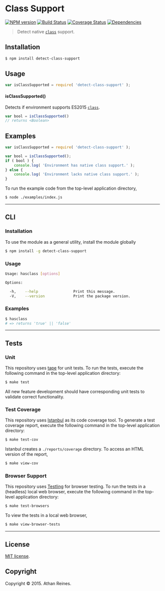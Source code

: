 Class Support
===
[![NPM version][npm-image]][npm-url] [![Build Status][build-image]][build-url] [![Coverage Status][coverage-image]][coverage-url] [![Dependencies][dependencies-image]][dependencies-url]

> Detect native [`class`][class] support.


## Installation

``` bash
$ npm install detect-class-support
```


## Usage

``` javascript
var isClassSupported = require( 'detect-class-support' );
```

#### isClassSupported()

Detects if environment supports ES2015 [`class`][class].

``` javascript
var bool = isClassSupported()
// returns <Boolean>
```


## Examples

``` javascript
var isClassSupported = require( 'detect-class-support' );

var bool = isClassSupported();
if ( bool ) {
	console.log( 'Environment has native class support.' );
} else {
	console.log( 'Environment lacks native class support.' );
}
```

To run the example code from the top-level application directory,

``` bash
$ node ./examples/index.js
```


---
## CLI

### Installation

To use the module as a general utility, install the module globally

``` bash
$ npm install -g detect-class-support
```


### Usage

``` bash
Usage: hasclass [options]

Options:

  -h,    --help                Print this message.
  -V,    --version             Print the package version.
```


### Examples

``` bash
$ hasclass
# => returns 'true' || 'false'
```


---
## Tests

### Unit

This repository uses [tape][tape] for unit tests. To run the tests, execute the following command in the top-level application directory:

``` bash
$ make test
```

All new feature development should have corresponding unit tests to validate correct functionality.


### Test Coverage

This repository uses [Istanbul][istanbul] as its code coverage tool. To generate a test coverage report, execute the following command in the top-level application directory:

``` bash
$ make test-cov
```

Istanbul creates a `./reports/coverage` directory. To access an HTML version of the report,

``` bash
$ make view-cov
```


### Browser Support

This repository uses [Testling][testling] for browser testing. To run the tests in a (headless) local web browser, execute the following command in the top-level application directory:

``` bash
$ make test-browsers
```

To view the tests in a local web browser,

``` bash
$ make view-browser-tests
```

<!-- [![browser support][browsers-image]][browsers-url] -->


---
## License

[MIT license](http://opensource.org/licenses/MIT).


## Copyright

Copyright &copy; 2015. Athan Reines.


[npm-image]: http://img.shields.io/npm/v/detect-class-support.svg
[npm-url]: https://npmjs.org/package/detect-class-support

[build-image]: http://img.shields.io/travis/kgryte/detect-class-support/master.svg
[build-url]: https://travis-ci.org/kgryte/detect-class-support

[coverage-image]: https://img.shields.io/codecov/c/github/kgryte/detect-class-support/master.svg
[coverage-url]: https://codecov.io/github/kgryte/detect-class-support?branch=master

[dependencies-image]: http://img.shields.io/david/kgryte/detect-class-support.svg
[dependencies-url]: https://david-dm.org/kgryte/detect-class-support

[dev-dependencies-image]: http://img.shields.io/david/dev/kgryte/detect-class-support.svg
[dev-dependencies-url]: https://david-dm.org/dev/kgryte/detect-class-support

[github-issues-image]: http://img.shields.io/github/issues/kgryte/detect-class-support.svg
[github-issues-url]: https://github.com/kgryte/detect-class-support/issues

[tape]: https://github.com/substack/tape
[istanbul]: https://github.com/gotwarlost/istanbul
[testling]: https://ci.testling.com

[class]: https://developer.mozilla.org/en-US/docs/Web/JavaScript/Reference/Classes
